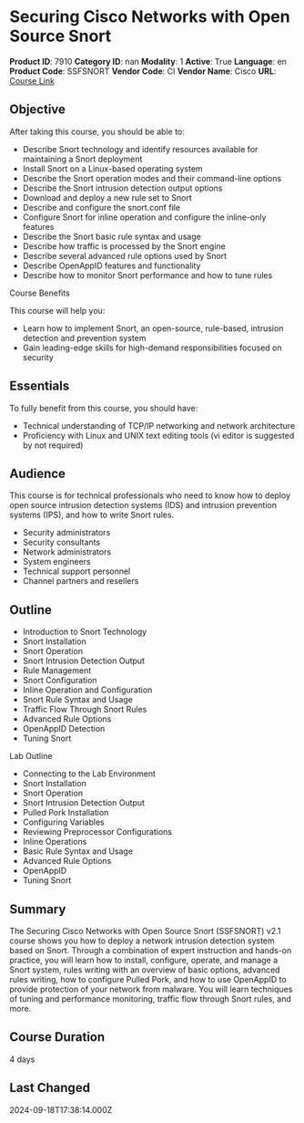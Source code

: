 # Securing Cisco Networks with Open Source Snort

**Product ID**: 7910
**Category ID**: nan
**Modality**: 1
**Active**: True
**Language**: en
**Product Code**: SSFSNORT
**Vendor Code**: CI
**Vendor Name**: Cisco
**URL**: [Course Link](https://www.fastlaneus.com/course/cisco-ssfsnort)

## Objective
After taking this course, you should be able to:


- Describe Snort technology and identify resources available for maintaining a Snort deployment
- Install Snort on a Linux-based operating system
- Describe the Snort operation modes and their command-line options
- Describe the Snort intrusion detection output options
- Download and deploy a new rule set to Snort
- Describe and configure the snort.conf file
- Configure Snort for inline operation and configure the inline-only features
- Describe the Snort basic rule syntax and usage
- Describe how traffic is processed by the Snort engine
- Describe several advanced rule options used by Snort
- Describe OpenAppID features and functionality
- Describe how to monitor Snort performance and how to tune rules

Course Benefits

This course will help you:


- Learn how to implement Snort, an open-source, rule-based, intrusion detection and prevention system
- Gain leading-edge skills for high-demand responsibilities focused on security

## Essentials
To fully benefit from this course, you should have:


- Technical understanding of TCP/IP networking and network architecture
- Proficiency with Linux and UNIX text editing tools (vi editor is suggested by not required)

## Audience
This course is for technical professionals who need to know how to deploy open source intrusion detection systems (IDS) and intrusion prevention systems (IPS), and how to write Snort rules.


- Security administrators
- Security consultants
- Network administrators
- System engineers
- Technical support personnel
- Channel partners and resellers

## Outline
- Introduction to Snort Technology
- Snort Installation
- Snort Operation
- Snort Intrusion Detection Output
- Rule Management
- Snort Configuration
- Inline Operation and Configuration
- Snort Rule Syntax and Usage
- Traffic Flow Through Snort Rules
- Advanced Rule Options
- OpenAppID Detection
- Tuning Snort
 
Lab Outline


- Connecting to the Lab Environment
- Snort Installation
- Snort Operation
- Snort Intrusion Detection Output
- Pulled Pork Installation
- Configuring Variables
- Reviewing Preprocessor Configurations
- Inline Operations
- Basic Rule Syntax and Usage
- Advanced Rule Options
- OpenAppID
- Tuning Snort

## Summary
The Securing Cisco Networks with Open Source Snort (SSFSNORT) v2.1 course shows you how to deploy a network intrusion detection system based on Snort. Through a combination of expert instruction and hands-on practice, you will learn how to install, configure, operate, and manage a Snort system, rules writing with an overview of basic options, advanced rules writing, how to configure Pulled Pork, and how to use OpenAppID to provide protection of your network from malware. You will learn techniques of tuning and performance monitoring, traffic flow through Snort rules, and more.

## Course Duration
4 days

## Last Changed
2024-09-18T17:38:14.000Z
